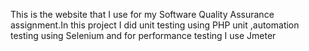 This is the website that I use for my Software Quality Assurance assignment.In this project I did unit testing using PHP unit ,automation testing using Selenium and for performance testing I use Jmeter

